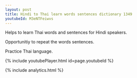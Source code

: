 ```yaml
---
layout: post
title: Hindi to Thai learn words sentences dictionary 1349 
youtubeId: M3eNTFeiwvs
---
```

 
 
Helps to learn Thai words and sentences for Hindi speakers.

Opportunitiy to repeat the words sentences. 

Practice Thai language. 
 
{% include youtubePlayer.html id=page.youtubeId %}
 
 
{% include analytics.html %}